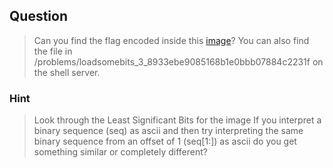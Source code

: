 ## Question
>Can you find the flag encoded inside this [image](//2018shell.picoctf.com/static/826fc5f89e31773bf09914e568097d44/pico2018-special-logo.bmp)? You can also find the file in /problems/loadsomebits_3_8933ebe9085168b1e0bbb07884c2231f on the shell server.

### Hint
>Look through the Least Significant Bits for the image
>If you interpret a binary sequence (seq) as ascii and then try interpreting the same binary sequence from an offset of 1 (seq[1:]) as ascii do you get something similar or completely different?

